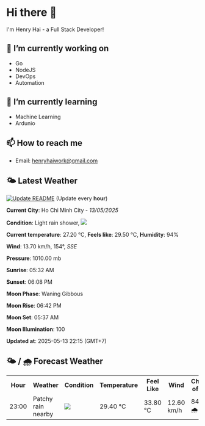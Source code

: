 # Hi there 👋

I'm Henry Hai - a Full Stack Developer!

## 🔭 I’m currently working on

- Go
- NodeJS
- DevOps
- Automation

## 🌱 I’m currently learning

- Machine Learning
- Ardunio

## 📫 How to reach me

- Email: <henryhaiwork@gmail.com>

## 🌤️ Latest Weather
[![Update README](https://github.com/henry0hai/henry0hai/actions/workflows/udpateReadme.yml/badge.svg)](https://github.com/henry0hai/henry0hai/actions/workflows/udpateReadme.yml)
(Update every **hour**)
<!-- CURRENT_WEATHER:START -->
**Current City**: Ho Chi Minh City - *13/05/2025*

**Condition**: Light rain shower, <img src="https://cdn.weatherapi.com/weather/64x64/night/353.png"/>

**Current temperature**: 27.20 °C, **Feels like**: 29.50 °C, **Humidity**: 94%

**Wind**: 13.70 km/h, 154°, *SSE*

**Pressure**: 1010.00 mb

**Sunrise**: 05:32 AM

**Sunset**: 06:08 PM

**Moon Phase**: Waning Gibbous

**Moon Rise**: 06:42 PM

**Moon Set**: 05:37 AM

**Moon Illumination**: 100

**Updated at**: 2025-05-13 22:15 (GMT+7)<!-- CURRENT_WEATHER:END -->

## 🌤️ / 🌧️ Forecast Weather
<!-- FORECAST_WEATHER:START -->
<table>
		<tr>
			<th>Hour</th>
			<th>Weather</th>
			<th>Condition</th>
			<th>Temperature</th>
			<th>Feel Like</th>
			<th>Wind</th>
			<th>Chance of Rain</th>
		</tr>
				<tr>
					<td>23:00</td>
					<td>Patchy rain nearby</td>
					<td><img src='https://cdn.weatherapi.com/weather/64x64/night/176.png'/></td>
					<td>29.40 °C</td>
					<td>33.80 °C</td>
					<td>12.60 km/h</td>
					<td>84 % 🌧️</td>
				</tr>
</table>
<!-- FORECAST_WEATHER:END -->
